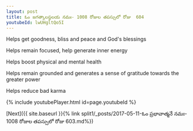 ```yaml
---
layout: post
title: ఓం జగత్కాలస్ధలయ నమః- 1008 రోజుల తపస్సులో రోజు  604
youtubeId: lwUHgltQo5I
---
```

 
 
Helps get goodness, bliss and peace and God's blessings
 
Helps remain focused, help generate inner energy 
 
Helps boost physical and mental health 
 
Helps remain grounded and generates a sense of gratitude towards the greater power 
 
Helps reduce bad karma
 
 
 
 


{% include youtubePlayer.html id=page.youtubeId %}
 
[Next]({{ site.baseurl }}{% link  split1/_posts/2017-05-11-ఓం ప్రభావాత్మనే నమః- 1008 రోజుల తపస్సులో రోజు  603.md%})
 
